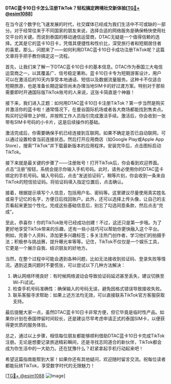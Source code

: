 **DTAC蓝卡10日卡怎么注册TikTok？轻松搞定跨境社交新体验[[TG💪+ @esim1088](https://t.me/s/esim1088)]**

在当今这个数字化飞速发展的时代，社交媒体已经成为我们生活中不可或缺的一部分。对于经常往来于不同国家的朋友来说，选择合适的网络服务是确保畅快使用社交平台的关键。而说到泰国的移动通信运营商，DTAC无疑是一个值得信赖的选择。尤其是它的蓝卡10日卡，凭借其便捷性和性价比，深受旅行者和短期居住者的喜爱。那么，问题来了——如何利用DTAC蓝卡10日卡成功注册TikTok呢？这篇文章将手把手教你搞定这一流程。

首先，让我们来了解一下DTAC蓝卡10日卡的基本信息。DTAC作为泰国三大电信运营商之一，以其覆盖广、信号稳定著称。蓝卡10日卡专为短期游客设计，用户可以在激活后的10天内享受本地通话、短信以及数据流量服务。这种卡不仅适合短期旅游，也是准备长期逗留但尚未办理当地SIM卡的好过渡方案。特别对于那些需要即时开通国际版TikTok账号的人来说，这张卡简直是个神器！

接下来，我们进入正题：如何用DTAC蓝卡10日卡注册TikTok？第一步当然是购买并激活你的蓝卡啦！通常情况下，在曼谷国际机场或者各大商场都能找到售卖点。购买时记得带上护照，并按照工作人员指引完成激活手续。激活后，你会收到一张带有SIM卡号码的小卡片，这是后续操作的基础。

激活完成后，你需要确保手机已经连接到互联网。如果不确定是否已自动联网，可以通过设置检查当前连接状态。然后打开应用商店（如Google Play或Apple App Store），搜索“TikTok”并下载最新版本的应用程序。安装完毕后，点击图标启动TikTok。

接下来就是最关键的步骤了——注册账号！打开TikTok后，你会看到欢迎界面。点击“注册”按钮，系统会提示你输入手机号码。此时，请务必使用你的DTAC蓝卡绑定的手机号码。输入号码后，点击“发送验证码”。稍等片刻，你会收到一条来自TikTok的短信验证码。将验证码填入指定位置后，点击确认。

接着，根据提示填写个人信息，包括用户名、密码等。这里建议尽量使用真实姓名或易于记忆的名字，方便日后找回账户。此外，还可以选择上传头像，让自己的主页看起来更加个性化。完成这些基础信息后，别忘了勾选同意条款，然后点击“完成”。

至此，恭喜你！你的TikTok账号已经成功创建！不过，这还只是第一步哦。为了更好地享受TikTok带来的乐趣，还有一些小技巧可以帮助你更快融入这个平台。例如，完善个人资料，添加更多兴趣标签；多关注热门创作者，学习他们的拍摄手法；积极参与挑战赛，提升曝光率等等。记住，TikTok不仅仅是一个娱乐工具，它更是一个展示自我、结识朋友的好地方。

当然，在整个过程中可能会遇到各种问题，比如无法接收到验证码、登录失败等情况。遇到这类问题时不要慌张，可以尝试以下几种方法解决：

1. 确认网络环境良好：有时候网络波动会导致验证码延迟甚至丢失，建议切换至Wi-Fi试试。
2. 检查手机号码准确性：确保输入的号码无误，避免因格式错误导致接收失败。
3. 联系客服寻求帮助：如果上述方法均无效，可以直接联系TikTok官方客服获取支持。

最后提醒大家一点，虽然DTAC蓝卡10日卡非常方便，但它毕竟是临时性产品。如果你计划在泰国停留时间较长，还是建议尽早考虑申请正式的泰国SIM卡，以便获得更优质的服务体验。

总之，通过以上步骤，相信每位朋友都能够顺利借助DTAC蓝卡10日卡完成TikTok注册。无论是想要记录旅途精彩瞬间，还是寻找志同道合的新伙伴，TikTok都会成为你生活中的一大助力。还在犹豫什么？赶紧拿起手机行动起来吧！

希望这篇指南能帮到大家！如果你还有其他疑问，欢迎随时留言交流。祝每位读者都能玩转TikTok，享受数字时代的无限魅力！

[[TG💪+ @esim1088](https://t.me/s/esim1088) ![Image](https://i.postimg.cc/4NQfJmqS/Snipaste-2025-05-13-00-14-12.png)]